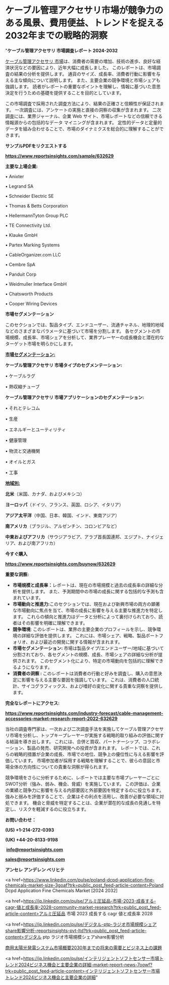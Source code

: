 # ケーブル管理アクセサリ市場が競争力のある風景、費用便益、トレンドを捉える2032年までの戦略的洞察

"<strong>ケーブル管理アクセサリ 市場調査レポート 2024-2032</strong>

<a href=https://www.reportsinsights.com/sample/632629>ケーブル管理アクセサリ 市場</a>は、消費者の需要の増加、技術の進歩、良好な経済状況などの要因により、近年大幅に成長しました。 このレポートは、市場調査の結果の分析を提供します。 通貨のサイズ、成長率、消費者行動に影響を与える主な傾向について説明します。 また、主要企業の競争環境と市場シェアも強調します。 読者がレポートの重要なポイントを理解し、情報に基づいた意思決定を行うための基礎を提供することを目的としています。

この市場調査で採用された調査方法により、結果の正確さと信頼性が保証されます。 一次調査には、アンケートの実施と直接の洞察の収集が含まれます。 二次調査には、業界ジャーナル、企業 Web サイト、市場レポートなどの信頼できる情報源からの包括的なデータ マイニングが含まれます。 定性的データと定量的データを組み合わせることで、市場のダイナミクスを総合的に理解することができます。

<strong><b>サンプルPDFをリクエストする</b></strong>

<a href=https://www.reportsinsights.com/sample/632629><strong><u>https://www.reportsinsights.com/sample/632629</u></strong></a>

<strong>主要な上場企業:</strong>

• Anixter

• Legrand SA

• Schneider Electric SE

• Thomas & Betts Corporation

• HellermannTyton Group PLC

• TE Connectivity Ltd.

• Klauke GmbH

• Partex Marking Systems

• CableOrganizer.com LLC

• Cembre SpA

• Panduit Corp

• Weidmuller Interface GmbH

• Chatsworth Products

• Cooper Wiring Devices

<strong>市場セグメンテーション</strong>

このセクションでは、製品タイプ、エンドユーザー、流通チャネル、地理的地域などのさまざまなパラメータに基づいて市場を分割します。 各セグメントの市場規模、成長率、市場シェアを分析して、業界プレーヤーの成長機会と潜在的なターゲット市場を明らかにします。

<strong><u>市場セグメンテーション</u></strong><strong><u>:</u></strong>

<strong>ケーブル管理アクセサリ 市場タイプのセグメンテーション:</strong>

• ケーブルラグ

• 熱収縮チューブ

<strong>ケーブル管理アクセサリ 市場アプリケーションのセグメンテーション:</strong>

• それとテレコム

• 生産

• エネルギーとユーティリティ

• 健康管理

• 物流と交通機関

• オイルとガス

• 工事

<strong><u>地域別</u></strong><strong><u>:</u></strong>

<strong>北米</strong>（米国、カナダ、およびメキシコ）

<strong>ヨーロッパ</strong>（ドイツ、フランス、英国、ロシア、イタリア）

<strong>アジア太平洋</strong>（中国、日本、韓国、インド、東南アジア）

<strong>南アメリカ</strong>（ブラジル、アルゼンチン、コロンビアなど）

<strong>中東およびアフリカ</strong>（サウジアラビア、アラブ首長国連邦、エジプト、ナイジェリア、および南アフリカ）

<strong>今すぐ購入</strong>

<a href=https://www.reportsinsights.com/buynow/632629><strong><u>https://www.reportsinsights.com/buynow/632629</u></strong></a>

<strong>重要な洞察:</strong>
<ul>
  <li><strong>市場規模と成長率：</strong>レポートは、現在の市場規模と過去の成長率の詳細な分析を提供します。 また、予測期間中の市場の成長に関する包括的な予測も含まれています。</li>
  <li><strong>市場動向と推進力:</strong>このセクションでは、現在および新興市場の両方の顕著な市場動向に焦点を当て、市場の成長に影響を与える主要な推進力を特定します。 これらの傾向と推進力はデータと分析によって裏付けられており、読者はその影響を明確に理解できます。</li>
  <li><strong>競争環境</strong>: このレポートは、業界の主要企業のプロフィールを示し、競争環境の詳細な評価を提供します。 これには、市場シェア、戦略、製品ポートフォリオ、および最近の開発に関する情報が含まれます。</li>
  <li><strong>市場セグメンテーション: </strong>市場は製品タイプ/エンドユーザー/地域に基づいて分割されており、各セグメントの規模、成長、市場シェアの詳細な分析が提供されます。 このセグメント化により、特定の市場動向を包括的に理解できるようになります。</li>
  <li><strong>消費者の洞察 : </strong>このレポートは消費者の行動と好みを調査し、購入の意思決定に影響を与える主要な要因を強調しています。 これは、消費者の人口統計、サイコグラフィックス、および嗜好の変化に関する貴重な洞察を提供します。</li>
</ul>
<strong>完全なレポートにアクセス:</strong>

<a href=https://www.reportsinsights.com/industry-forecast/cable-management-accessories-market-research-report-2022-632629><strong><u><b>https://www.reportsinsights.com/industry-forecast/cable-management-accessories-market-research-report-2022-632629</b></u></strong></a>

当社の調査専門家は、一次および二次調査手法を実施してケーブル管理アクセサリ市場を分析し、トップキープレーヤーが実施する戦略的取り組みの評価に関する結論を導き出します。 これには、合併と買収、パートナーシップ、コラボレーション、製品の発売、研究開発への投資が含まれます。 レポートでは、これらの戦略的措置が企業の成長、市場での地位、競争上の優位性に与える影響を評価しています。 市場参加者が採用する戦略を理解することで、彼らの意図と市場全体の方向性についての貴重な洞察が得られます。

競争環境をさらに分析するために、レポートでは主要な市場プレーヤーごとにSWOT分析（強み、弱み、機会、脅威）を実施しています。 この評価は、企業の業績と競争力に影響を与える内部要因と外部要因を特定するのに役立ちます。 強みと弱みを評価することで、企業はその利点を活用し、改善が必要な領域に対処できます。 機会と脅威を特定することは、企業が潜在的な成長の見通しを特定し、リスクを軽減するのに役立ちます。

<strong>お問い合わせ：</strong>

<strong>(US) +1-214-272-0393</strong>

<strong>(UK) +44-20-8133-9198</strong>

<strong> </strong><a href=info@reportsinsights.com><strong><u>info@reportsinsights.com</u></strong></a>

<a href=sales@reportsinsights.com><strong><u>sales@reportsinsights.com</u></strong></a>

<strong>アンセレ アンデレン ベリヒテ</strong>

<a href=https://www.linkedin.com/pulse/poland-dcpd-application-fine-chemicals-market-size-3goaf?trk=public_post_feed-article-content>Poland Dcpd Application Fine Chemicals Market [2024 2032]</a>

<a href=https://jp.linkedin.com/pulse/アルミ圧延品-市場-2023-成長する-cagr-値と成長率-2028-community-market-research?trk=public_post_feed-article-content>アルミ圧延品 市場 2023 成長する cagr 値と成長率 2028</a>

<a href=https://jp.linkedin.com/pulse/デジタル-ptp-ラジオ市場規模シェアshare影響分析-reportsinsights-pvt-ltd?trk=public_post_feed-article-content>デジタル ptp ラジオ市場規模シェアshare影響分析</a>

<a href=https://www.linkedin.com/pulse/商用太陽光発電システム市場概要2030年までの将来の需要とビジネス上の課題-reportsinsights-pvt-ltd-fobbf/>商用太陽光発電システム市場概要2030年までの将来の需要とビジネス上の課題</a>

<a href=https://jp.linkedin.com/pulse/インテリジェントソフトセンサー市場トレンド2024ビジネス機会と主要企業の詳細-market-report-news-7oowf?trk=public_post_feed-article-content>インテリジェントソフトセンサー市場トレンド2024ビジネス機会と主要企業の詳細</a>"
